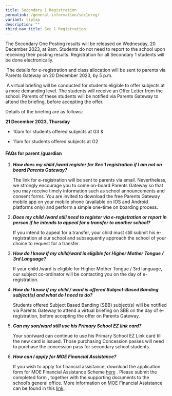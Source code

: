 ```yaml
---
title: Secondary 1 Registration
permalink: /general-information/sec1ereg/
variant: tiptap
description: ""
third_nav_title: Sec 1 Registration
---
```

<p>The Secondary One Posting results will be released on Wednesday, 20 December 2023, at 9am. Students do not need to report to the school upon receiving their posting results. Registration for all Secondary 1 students will be done electronically.</p><p>&nbsp;The details for e-registration and class allocation will be sent to parents via Parents Gateway on 20 December 2023, by 5 p.m. &nbsp;</p><p>&nbsp;A virtual briefing will be conducted for students eligible to offer subjects at a more demanding level. The students will receive an Offer Letter from the school. Parents of these students will be notified via Parents Gateway to attend the briefing, before accepting the offer.</p><p>Details of the briefing are as follows:</p><p><strong>21 December 2023, Thursday</strong></p><ul data-tight="true" class="tight"><li><p>10am for students offered subjects at G3 &amp;</p></li><li><p>11am for students offered subjects at G2</p></li></ul><h4><strong>FAQs for parent /guardian</strong></h4><ol data-tight="true" class="tight"><li><p><strong><em>How does my child /ward register for Sec 1 registration if I am not on board Parents Gateway?</em></strong></p><p>The link for e-registration will be sent to parents via email. Nevertheless, we strongly encourage you to come on-board Parents Gateway so that you may receive timely information such as school announcements and consent forms. You are invited to download the free Parents Gateway mobile app on your mobile phone (available on IOS and Android platforms only) and perform a simple one-time on boarding process.</p><p></p></li><li><p><strong><em>Does my child /ward still need to register via e-registration or report in person if he intends to appeal for a transfer to another school?&nbsp;</em></strong></p><p>If you intend to appeal for a transfer, your child must still submit his e-registration at our school and subsequently approach the school of your choice to request for a transfer.</p><p></p></li><li><p><strong><em>How do I know if my child/ward is eligible for Higher Mother Tongue / 3rd Language?</em></strong></p><p>If your child /ward is eligible for Higher Mother Tongue / 3rd language, our subject co-ordinator will be contacting you on the day of e-registration.</p><p></p></li><li><p><strong><em>How do I know if my child / ward is offered Subject-Based Banding subject(s) and what do I need to do?</em></strong></p><p>Students offered Subject Based Banding (SBB) subject(s) will be notified via Parents Gateway to attend a virtual briefing on SBB on the day of e-registration, before accepting the offer on Parents Gateway. &nbsp;</p><p></p></li><li><p><strong><em>Can my son/ward still use his Primary School EZ link card?</em></strong></p><p>Your son/ward can continue to use his Primary School EZ Link card till the new card is issued. Those purchasing Concession passes will need to purchase the concession pass for secondary school students.</p><p></p></li><li><p><strong><em>How can I apply for MOE Financial Assistance?</em></strong></p><p>If you wish to apply for financial assistance, download the application form for MOE Financial Assistance Scheme <a href="https://go.gov.sg/moe-efas" rel="noopener noreferrer nofollow" target="_blank">here</a><em> . </em>Please submit the completed form , together with the supporting documents to the school’s general office.&nbsp;More information on MOE Financial Assistance can be found in this <a href="https://www.moe.gov.sg/financial-matters/financial-assistance" rel="noopener noreferrer nofollow" target="_blank">link</a>.</p><p></p></li></ol><p></p>